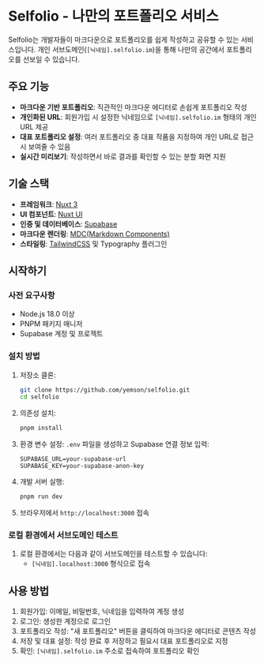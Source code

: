 # Selfolio - 나만의 포트폴리오 서비스

Selfolio는 개발자들이 마크다운으로 포트폴리오를 쉽게 작성하고 공유할 수 있는 서비스입니다. 개인 서브도메인(`[닉네임].selfolio.im`)을 통해 나만의 공간에서 포트폴리오를 선보일 수 있습니다.

## 주요 기능

- **마크다운 기반 포트폴리오**: 직관적인 마크다운 에디터로 손쉽게 포트폴리오 작성
- **개인화된 URL**: 회원가입 시 설정한 닉네임으로 `[닉네임].selfolio.im` 형태의 개인 URL 제공
- **대표 포트폴리오 설정**: 여러 포트폴리오 중 대표 작품을 지정하여 개인 URL로 접근 시 보여줄 수 있음
- **실시간 미리보기**: 작성하면서 바로 결과를 확인할 수 있는 분할 화면 지원

## 기술 스택

- **프레임워크**: [Nuxt 3](https://nuxt.com)
- **UI 컴포넌트**: [Nuxt UI](https://ui.nuxt.com)
- **인증 및 데이터베이스**: [Supabase](https://supabase.com)
- **마크다운 렌더링**: [MDC(Markdown Components)](https://content.nuxt.com/components/mdc)
- **스타일링**: [TailwindCSS](https://tailwindcss.com) 및 Typography 플러그인

## 시작하기

### 사전 요구사항

- Node.js 18.0 이상
- PNPM 패키지 매니저
- Supabase 계정 및 프로젝트

### 설치 방법

1. 저장소 클론:
   ```bash
   git clone https://github.com/yemson/selfolio.git
   cd selfolio
   ```

2. 의존성 설치:
   ```bash
   pnpm install
   ```

3. 환경 변수 설정:
   `.env` 파일을 생성하고 Supabase 연결 정보 입력:
   ```
   SUPABASE_URL=your-supabase-url
   SUPABASE_KEY=your-supabase-anon-key
   ```

4. 개발 서버 실행:
   ```bash
   pnpm run dev
   ```

5. 브라우저에서 `http://localhost:3000` 접속

### 로컬 환경에서 서브도메인 테스트

1. 로컬 환경에서는 다음과 같이 서브도메인을 테스트할 수 있습니다:
   - `[닉네임].localhost:3000` 형식으로 접속

## 사용 방법

1. 회원가입: 이메일, 비밀번호, 닉네임을 입력하여 계정 생성
2. 로그인: 생성한 계정으로 로그인
3. 포트폴리오 작성: "새 포트폴리오" 버튼을 클릭하여 마크다운 에디터로 콘텐츠 작성
4. 저장 및 대표 설정: 작성 완료 후 저장하고 필요시 대표 포트폴리오로 지정
5. 확인: `[닉네임].selfolio.im` 주소로 접속하여 포트폴리오 확인
